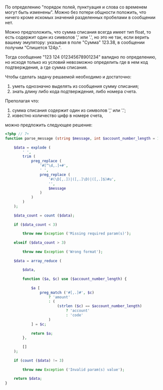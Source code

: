 По определению "порядок полей, пунктуация и слова со временем могут быть изменены". Можно без потери общности положить, что ничего кроме искомых значений разделенных пробелами в сообщении нет.

Можно предположить, что сумма списания всегда имеет тип float, то есть содержит один из символов ',' или '.', но это не так, если верить вашему эмулятору: указывая в поле "Сумма" 123.38, в сообщении получим "Спишется 124р.".

Тогда сообщение "123 124 012345678901234" валидно по определению, но исходя только из условий невозможно определить где в нем код подтверждения, а где сумма списания.

Чтобы сделать задачу решаемой необходимо и достаточно:

1. уметь однозначно выделять из сообщения сумму списания;
2. знать длину либо кода подтверждения, либо номера счета.

Преполагая что:

1. сумма списания содержит один из символов ',' или '.';
2. известно количество цифр в номере счета,

можно предложить следующее решение:

```php
<?php // 7+
function parse_message (string $message, int $account_number_length = 15) : array {
    
    $data = explode (
        ' ',
        trim (
            preg_replace (
                '#[^\d,.]+#',
                ' ',
                preg_replace (
                    '#(\D[,.])|([,.]\D)|([,.]$)#u',
                    '',
                    $message
                )
            )
        )
    );
    
    $data_count = count ($data);
    
    if ($data_count < 3)
    
        throw new Exception ('Missing required param(s)');
    
    elseif ($data_count > 3)
    
        throw new Exception ('Wrong format');
    
    $data = array_reduce (
        
        $data,
        
        function ($a, $c) use ($account_number_length) {
            
            $a [
                preg_match ('#[,.]#', $c)
                    ? 'amount'
                    : (
                        (strlen ($c) == $account_number_length)
                            ? 'account'
                            : 'code'
                    )
            ] = $c;
            
            return $a;
        },
        
        []
    );
    
    if (count ($data) != 3)
    
        throw new Exception ('Invalid param(s) value');
    
    return $data;
}
